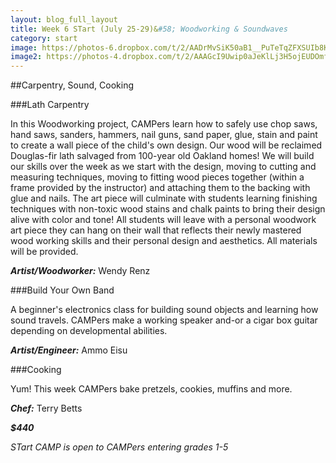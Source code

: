 ```yaml
---
layout: blog_full_layout
title: Week 6 STart (July 25-29)&#58; Woodworking & Soundwaves
category: start
image: https://photos-6.dropbox.com/t/2/AADrMvSiK50aB1__PuTeTqZFXSUIb8K4ISYSRP82MAooMg/12/96179569/jpeg/32x32/1/_/1/2/IMG_0538.jpg/EPPnz0oY3LYBIAIoAg/uL20g3gKhPqznQeq8oEfzyxm33lnuFmhaSdNhVy4xLk?size=1024x768&size_mode=3
image2: https://photos-4.dropbox.com/t/2/AAAGcI9Uwip0aJeKlLj3H5ojEUDOmfAXpatODMTeyc5O2A/12/96179569/jpeg/32x32/1/_/1/2/cigarbox.jpeg/EPPnz0oY3bYBIAIoAg/mfta2iphYi1IvG4csMGliPixNJogS9YOK_sO-MyOpuo?size=1024x768&size_mode=3
---
```


##Carpentry, Sound, Cooking

###Lath Carpentry

In this Woodworking project, CAMPers learn how to safely use chop saws, hand saws, sanders, hammers, nail guns, sand paper, glue, stain and paint to create a wall piece of the child's own design. Our wood will be reclaimed Douglas-fir lath salvaged from 100-year old Oakland homes! We will build our skills over the week as we start with the design, moving to cutting and measuring techniques, moving to fitting wood pieces together (within a frame provided by the instructor) and attaching them to the backing with glue and nails. The art piece will culminate with students learning finishing techniques with non-toxic wood stains and chalk paints to bring their design alive with color and tone! All students will leave with a personal woodwork art piece they can hang on their wall that reflects their newly mastered wood working skills and their personal design and aesthetics. All materials will be provided. 

**_Artist/Woodworker:_** Wendy Renz


###Build Your Own Band

A beginner's electronics class for building sound objects and learning how sound travels. CAMPers make a working speaker and-or a cigar box guitar depending on developmental abilities.

**_Artist/Engineer:_** Ammo Eisu

 
###Cooking

Yum! This week CAMPers bake pretzels, cookies, muffins and more.  

**_Chef:_** Terry Betts

**_$440_**

*STart CAMP is open to CAMPers entering grades 1-5*
